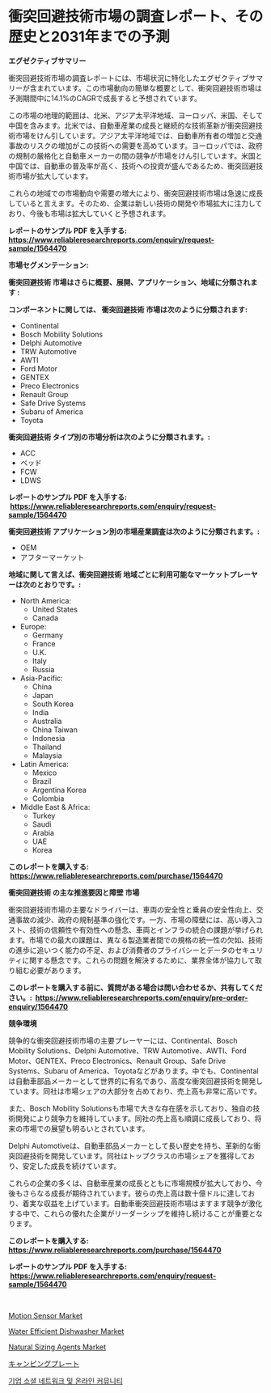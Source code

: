 <p><h1>衝突回避技術市場の調査レポート、その歴史と2031年までの予測</h1></p><p><strong>エグゼクティブサマリー</strong></p>
<p><p>衝突回避技術市場の調査レポートには、市場状況に特化したエグゼクティブサマリーが含まれています。この市場動向の簡単な概要として、衝突回避技術市場は予測期間中に14.1%のCAGRで成長すると予想されています。</p><p>この市場の地理的範囲は、北米、アジア太平洋地域、ヨーロッパ、米国、そして中国を含みます。北米では、自動車産業の成長と継続的な技術革新が衝突回避技術市場をけん引しています。アジア太平洋地域では、自動車所有者の増加と交通事故のリスクの増加がこの技術への需要を高めています。ヨーロッパでは、政府の規制の厳格化と自動車メーカーの間の競争が市場をけん引しています。米国と中国では、自動車の普及率が高く、技術への投資が盛んであるため、衝突回避技術市場が拡大しています。</p><p>これらの地域での市場動向や需要の増大により、衝突回避技術市場は急速に成長していると言えます。そのため、企業は新しい技術の開発や市場拡大に注力しており、今後も市場は拡大していくと予想されます。</p></p>
<p><strong>レポートのサンプル PDF を入手する: <a href="https://www.reliableresearchreports.com/enquiry/request-sample/1564470">https://www.reliableresearchreports.com/enquiry/request-sample/1564470</a></strong></p>
<p><strong>市場セグメンテーション:</strong></p>
<p><strong> 衝突回避技術 市場はさらに概要、展開、アプリケーション、地域に分類されます :</strong></p>
<p><strong>コンポーネントに関しては、 衝突回避技術 市場は次のように分類されます: &nbsp;</strong></p>
<p><ul><li>Continental</li><li>Bosch Mobility Solutions</li><li>Delphi Automotive</li><li>TRW Automotive</li><li>AWTI</li><li>Ford Motor</li><li>GENTEX</li><li>Preco Electronics</li><li>Renault Group</li><li>Safe Drive Systems</li><li>Subaru of America</li><li>Toyota</li></ul></p>
<p><strong> 衝突回避技術 タイプ別の市場分析は次のように分類されます。:</strong></p>
<p><ul><li>ACC</li><li>ベッド</li><li>FCW</li><li>LDWS</li></ul></p>
<p><strong>レポートのサンプル PDF を入手する: &nbsp;<a href="https://www.reliableresearchreports.com/enquiry/request-sample/1564470">https://www.reliableresearchreports.com/enquiry/request-sample/1564470</a></strong></p>
<p><strong> 衝突回避技術 アプリケーション別の市場産業調査は次のように分類されます。:</strong></p>
<p><ul><li>OEM</li><li>アフターマーケット</li></ul></p>
<p><strong>地域に関して言えば、衝突回避技術 地域ごとに利用可能なマーケットプレーヤーは次のとおりです。:</strong></p>
<p><ul>
    <li>
        North America:
        <ul>
            <li>United States</li>
            <li>Canada</li>
        </ul>
    </li>
    <li>
        Europe:
        <ul>
            <li>Germany</li>
            <li>France</li>
            <li>U.K.</li>
            <li>Italy</li>
            <li>Russia</li>
        </ul>
    </li>
    <li>
        Asia-Pacific:
        <ul>
            <li>China</li>
            <li>Japan</li>
            <li>South Korea</li>
            <li>India</li>
            <li>Australia</li>
            <li>China Taiwan</li>
            <li>Indonesia</li>
            <li>Thailand</li>
            <li>Malaysia</li>
        </ul>
    </li>
    <li>
        Latin America:
        <ul>
            <li>Mexico</li>
            <li>Brazil</li>
            <li>Argentina Korea</li>
            <li>Colombia</li>
        </ul>
    </li>
    <li>
        Middle East & Africa:
        <ul>
            <li>Turkey</li>
            <li>Saudi</li>
            <li>Arabia</li>
            <li>UAE</li>
            <li>Korea</li>
        </ul>
    </li>
    </ul></p>
<p><strong>このレポートを購入する: &nbsp;<a href="https://www.reliableresearchreports.com/purchase/1564470">https://www.reliableresearchreports.com/purchase/1564470</a></strong></p>
<p><strong>衝突回避技術 の主な推進要因と障壁 市場</strong></p>
<p><p>衝突回避技術市場の主要なドライバーは、車両の安全性と乗員の安全性向上、交通事故の減少、政府の規制基準の強化です。一方、市場の障壁には、高い導入コスト、技術の信頼性や有効性への懸念、車両とインフラの統合の課題が挙げられます。市場での最大の課題は、異なる製造業者間での規格の統一性の欠如、技術の進歩に追いつく能力の不足、および消費者のプライバシーとデータのセキュリティに関する懸念です。これらの問題を解決するために、業界全体が協力して取り組む必要があります。</p></p>
<p><strong>このレポートを購入する前に、質問がある場合は問い合わせるか、共有してください。:&nbsp; <a href="https://www.reliableresearchreports.com/enquiry/pre-order-enquiry/1564470">https://www.reliableresearchreports.com/enquiry/pre-order-enquiry/1564470</a></strong></p>
<p><strong>競争環境</strong></p>
<p><p>競争的な衝突回避技術市場の主要プレーヤーには、Continental、Bosch Mobility Solutions、Delphi Automotive、TRW Automotive、AWTI、Ford Motor、GENTEX、Preco Electronics、Renault Group、Safe Drive Systems、Subaru of America、Toyotaなどがあります。中でも、Continentalは自動車部品メーカーとして世界的に有名であり、高度な衝突回避技術を開発しています。同社は市場シェアの大部分を占めており、売上高も非常に高いです。</p><p>また、Bosch Mobility Solutionsも市場で大きな存在感を示しており、独自の技術開発により競争力を維持しています。同社の売上高も順調に成長しており、将来の市場での展望も明るいとされています。</p><p>Delphi Automotiveは、自動車部品メーカーとして長い歴史を持ち、革新的な衝突回避技術を開発しています。同社はトップクラスの市場シェアを獲得しており、安定した成長を続けています。</p><p>これらの企業の多くは、自動車産業の成長とともに市場規模が拡大しており、今後もさらなる成長が期待されています。彼らの売上高は数十億ドルに達しており、着実な収益を上げています。自動車衝突回避技術市場はますます競争が激化する中で、これらの優れた企業がリーダーシップを維持し続けることが重要となります。</p></p>
<p><strong>このレポートを購入する: &nbsp; <a href="https://www.reliableresearchreports.com/purchase/1564470">https://www.reliableresearchreports.com/purchase/1564470</a></strong></p>
<p><strong>レポートのサンプル PDF を入手する: &nbsp;<a href="https://www.reliableresearchreports.com/enquiry/request-sample/1564470">https://www.reliableresearchreports.com/enquiry/request-sample/1564470</a></strong><strong></strong></p>
<p>&nbsp;</p>
<p><p><a href="https://issuu.com/reportprime-2/docs/motion-sensor-market-size-2030.pptx">Motion Sensor Market</a></p><p><a href="https://github.com/mharielmesa/Market-Research-Report-List-2/blob/main/water-efficient-dishwasher-market.md">Water Efficient Dishwasher Market</a></p><p><a href="https://issuu.com/reportprime-2/docs/natural-sizing-agents-market-size-2030.pptx">Natural Sizing Agents Market</a></p><p><a href="https://github.com/dandier2003/Market-Research-Report-List-1/blob/main/89784876465.md">キャンピングプレート</a></p><p><a href="https://github.com/vdhdwjyp90142/Market-Research-Report-List-1/blob/main/46851585773.md">기업 소셜 네트워크 및 온라인 커뮤니티</a></p></p>